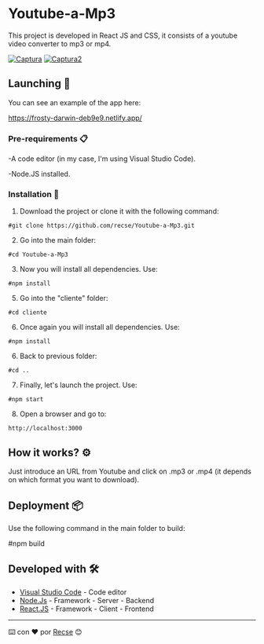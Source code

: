 # Youtube-a-Mp3 

This project is developed in React JS and CSS, it consists of a youtube video converter to mp3 or mp4.

<a href="https://ibb.co/VjRgscx"><img src="https://i.ibb.co/8KqrHLb/Captura.png" alt="Captura" border="0"></a>
<a href="https://ibb.co/XL7nJRX"><img src="https://i.ibb.co/B3yhsML/Captura2.png" alt="Captura2" border="0"></a>

## Launching 🚀

You can see an example of the app here:

https://frosty-darwin-deb9e9.netlify.app/

### Pre-requirements 📋

-A code editor (in my case, I'm using Visual Studio Code).

-Node.JS installed.

### Installation 🔧

1) Download the project or clone it with the following command:
```
#git clone https://github.com/recse/Youtube-a-Mp3.git
```
2) Go into the main folder:
```
#cd Youtube-a-Mp3
```
3) Now you will install all dependencies. Use: 
```
#npm install
```
5) Go into the "cliente" folder:
```
#cd cliente
```
6) Once again you will install all dependencies. Use:
```
#npm install
```
6) Back to previous folder:
```
#cd ..
```
7) Finally, let's launch the project. Use:
```
#npm start
```
8) Open a browser and go to: 
```
http://localhost:3000
```
## How it works? ⚙️

Just introduce an URL from Youtube and click on .mp3 or .mp4 (it depends on which format you want to download).

## Deployment 📦

Use the following command in the main folder to build:

#npm build

## Developed with 🛠️

* [Visual Studio Code](https://code.visualstudio.com/) - Code editor
* [Node.Js](https://nodejs.org/es/) - Framework - Server - Backend
* [React.JS](https://es.reactjs.org/) - Framework - Client - Frontend


---
⌨️ con ❤️ por [Recse](https://github.com/recse) 😊
